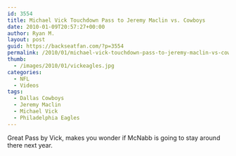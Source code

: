 ```yaml
---
id: 3554
title: Michael Vick Touchdown Pass to Jeremy Maclin vs. Cowboys
date: 2010-01-09T20:57:27+00:00
author: Ryan M.
layout: post
guid: https://backseatfan.com/?p=3554
permalink: /2010/01/michael-vick-touchdown-pass-to-jeremy-maclin-vs-cowboys/
thumb:
  - /images/2010/01/vickeagles.jpg
categories:
  - NFL
  - Videos
tags:
  - Dallas Cowboys
  - Jeremy Maclin
  - Michael Vick
  - Philadelphia Eagles
---
```


<div class="entry">
  <p>
  </p>

  <p>
    Great Pass by Vick, makes you wonder if McNabb is going to stay around there next year.
  </p>
</div>
